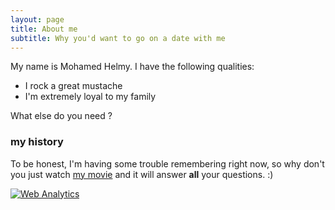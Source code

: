 ```yaml
---
layout: page
title: About me
subtitle: Why you'd want to go on a date with me
---
```

<link rel="shortcut icon" type="image/png" href="/img/favicon-32x32.png">
<meta name="theme-color" content="#ffd6008c" />         

My name is Mohamed Helmy. I have the following qualities:

- I rock a great mustache
- I'm extremely loyal to my family

What else do you need ? 

### my history

To be honest, I'm having some trouble remembering right now, so why don't you just watch [my movie](http://en.wikipedia.org/wiki/The_Princess_Bride_%28film%29) and it will answer **all** your questions. :)





<!-- Default Statcounter code for M-helmy.github.io
https://m-helmy.github.io/ -->
<script type="text/javascript">
var sc_project=12067870; 
var sc_invisible=1; 
var sc_security="e9873027"; 
</script>
<script type="text/javascript"
src="https://www.statcounter.com/counter/counter.js"
async></script>
<noscript><div class="statcounter"><a title="Web Analytics"
href="https://statcounter.com/" target="_blank"><img
class="statcounter"
src="https://c.statcounter.com/12067870/0/e9873027/1/"
alt="Web Analytics"></a></div></noscript>
<!-- End of Statcounter Code -->
